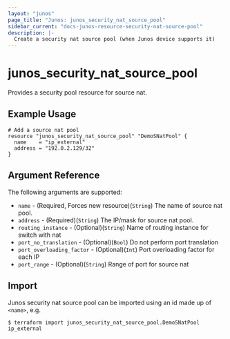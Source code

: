 ```yaml
---
layout: "junos"
page_title: "Junos: junos_security_nat_source_pool"
sidebar_current: "docs-junos-resource-security-nat-source-pool"
description: |-
  Create a security nat source pool (when Junos device supports it)
---
```


# junos_security_nat_source_pool

Provides a security pool resource for source nat.

## Example Usage

```hcl
# Add a source nat pool
resource "junos_security_nat_source_pool" "DemoSNatPool" {
  name    = "ip_external"
  address = "192.0.2.129/32"
}
```

## Argument Reference

The following arguments are supported:

* `name` - (Required, Forces new resource)(`String`) The name of source nat pool.
* `address` - (Required)(`String`) The IP/mask for source nat pool.
* `routing_instance` - (Optional)(`String`) Name of routing instance for switch with nat
* `port_no_translation` - (Optional)(`Bool`) Do not perform port translation
* `port_overloading_factor` - (Optional)(`Int`) Port overloading factor for each IP
* `port_range` - (Optional)(`String`) Range of port for source nat

## Import

Junos security nat source pool can be imported using an id made up of `<name>`, e.g.

```
$ terraform import junos_security_nat_source_pool.DemoSNatPool ip_external
```
